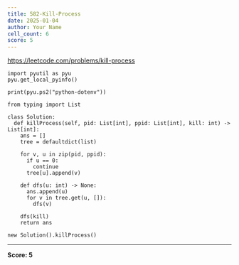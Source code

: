 ```yaml
---
title: 582-Kill-Process
date: 2025-01-04
author: Your Name
cell_count: 6
score: 5
---
```


https://leetcode.com/problems/kill-process


```
import pyutil as pyu
pyu.get_local_pyinfo()
```


```
print(pyu.ps2("python-dotenv"))
```


```
from typing import List
```


```
class Solution:
  def killProcess(self, pid: List[int], ppid: List[int], kill: int) -> List[int]:
    ans = []
    tree = defaultdict(list)

    for v, u in zip(pid, ppid):
      if u == 0:
        continue
      tree[u].append(v)

    def dfs(u: int) -> None:
      ans.append(u)
      for v in tree.get(u, []):
        dfs(v)

    dfs(kill)
    return ans
```


```
new Solution().killProcess()
```


---
**Score: 5**